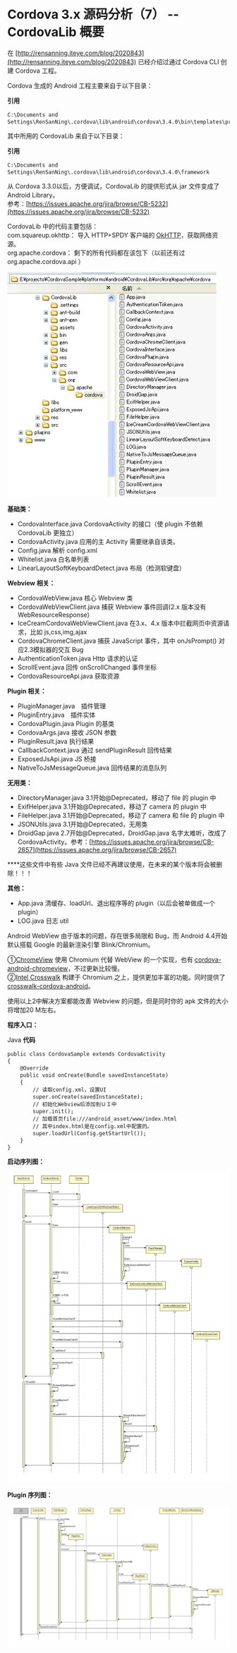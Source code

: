 # Cordova 3.x 源码分析（7） -- CordovaLib 概要

在 [http://rensanning.iteye.com/blog/2020843](http://rensanning.iteye.com/blog/2020843) 已经介绍过通过 Cordova CLI 创建 Cordova 工程。 

Cordova 生成的 Android 工程主要来自于以下目录： 

**引用**

    C:\Documents and Settings\RenSanNing\.cordova\lib\android\cordova\3.4.0\bin\templates\project

其中所用的 CordovaLib 来自于以下目录： 

**引用**

    C:\Documents and Settings\RenSanNing\.cordova\lib\android\cordova\3.4.0\framework


从 Cordova 3.3.0以后，方便调试，CordovaLib 的提供形式从 jar 文件变成了 Android Library。   
参考：[https://issues.apache.org/jira/browse/CB-5232](https://issues.apache.org/jira/browse/CB-5232) 

CordovaLib 中的代码主要包括：   
com.squareup.okhttp： 导入 HTTP+SPDY 客户端的 [OkHTTP](https://github.com/square/okhttp)，获取网络资源。   
org.apache.cordova： 剩下的所有代码都在该包下（以前还有过 org.apache.cordova.api ）

![picture7.1](images/7.1.png)

**基础类：**

- CordovaInterface.java CordovaActivity 的接口（使 plugin 不依赖 CordovaLib 更独立）
- CordovaActivity.java  应用的主 Activity 需要继承自该类。
- Config.java 解析 config.xml
- Whitelist.java 白名单列表
- LinearLayoutSoftKeyboardDetect.java 布局（检测软键盘）

**Webview 相关：** 

- CordovaWebView.java 核心 Webview 类
- CordovaWebViewClient.java 捕获 Webview 事件回调(2.x 版本没有 WebResourceResponse)
- IceCreamCordovaWebViewClient.java 在3.x、4.x 版本中拦截网页中资源请求，比如 js,css,img,ajax
- CordovaChromeClient.java 捕获  JavaScript 事件，其中 onJsPrompt() 对应2.3模拟器的交互 Bug
- AuthenticationToken.java Http 请求的认证
- ScrollEvent.java 回传 onScrollChanged 事件坐标
- CordovaResourceApi.java 获取资源

**Plugin 相关：** 

- PluginManager.java　插件管理
- PluginEntry.java　插件实体
- CordovaPlugin.java Plugin 的基类
- CordovaArgs.java 接收 JSON 参数
- PluginResult.java  执行结果
- CallbackContext.java 通过 sendPluginResult 回传结果
- ExposedJsApi.java JS  桥接
- NativeToJsMessageQueue.java 回传结果的消息队列

**无用类：** 

- DirectoryManager.java 3.1开始@Deprecated，移动了 file 的 plugin 中
- ExifHelper.java 3.1开始@Deprecated，移动了 camera 的 plugin 中
- FileHelper.java 3.1开始@Deprecated，移动了 camera 和 file 的 plugin 中
- JSONUtils.java 3.1开始@Deprecated，无用类
- DroidGap.java  2.7开始@Deprecated，DroidGap.java 名字太难听，改成了CordovaActivity。参考：[https://issues.apache.org/jira/browse/CB-2657](https://issues.apache.org/jira/browse/CB-2657)

****这些文件中有些 Java 文件已经不再建议使用，在未来的某个版本将会被删除！！！ 

**其他：** 

- App.java  清缓存、loadUrl、退出程序等的 plugin（以后会被单做成一个 plugin）
- LOG.java 日志 util

Android WebView 由于版本的问题，存在很多局限和 Bug，而 Android 4.4开始默认搭载 Google 的最新渲染引擎 Blink/Chromium。 

①[ChromeView](https://github.com/pwnall/chromeview) 使用 Chromium 代替 WebView 的一个实现，也有 [cordova-android-chromeview](https://github.com/thedracle/cordova-android-chromeview)，不过更新比较慢。   
②[Intel Crosswalk](https://crosswalk-project.org/) 构建于 Chromium 之上，提供更加丰富的功能。同时提供了 [crosswalk-cordova-android](https://github.com/crosswalk-project/crosswalk-cordova-android)。 

使用以上2中解决方案都能改善 Webview 的问题，但是同时你的 apk 文件的大小将增加20 M左右。 

**程序入口：** 

Java **代码**

```
public class CordovaSample extends CordovaActivity 
{
    @Override
    public void onCreate(Bundle savedInstanceState)
    {
        // 读取config.xml，设置UI
        super.onCreate(savedInstanceState);
        // 初始化Webview后添加到ＵＩ中
        super.init();
        // 加载首页file:///android_asset/www/index.html
        // 其中index.html是在config.xml中配置的。
        super.loadUrl(Config.getStartUrl());
    }
}
```

**启动序列图：** 

![picture7.2](images/7.2.jpg)

**Plugin 序列图：**

![picture7.3](images/7.3.jpg)

